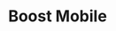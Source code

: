 ---
title: "Boost Mobile"
url: /west-allis/boost-mobile-west-national-avenue/
shop: mobile phone
---